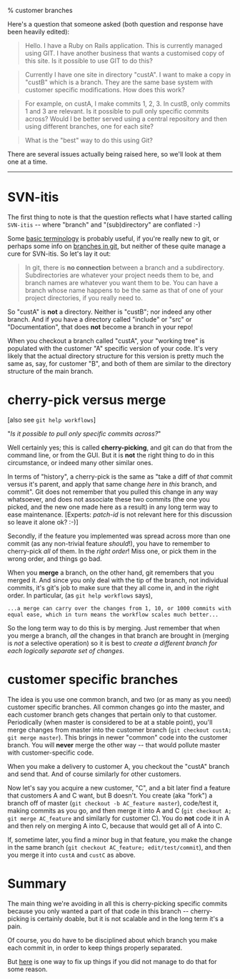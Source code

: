% customer branches

<!-- http://colabti.org/irclogger/irclogger_log/git?date=2009-08-15#l585 -->

Here's a question that someone asked (both question and response have been
heavily edited):

>   Hello. I have a Ruby on Rails application. This is currently managed using
>   GIT. I have another business that wants a customised copy of this site. Is
>   it possible to use GIT to do this?

>   Currently I have one site in directory "custA". I want to make a copy in
>   "custB" which is a branch. They are the same base system with customer
>   specific modifications.  How does this work?

>   For example, on custA, I make commits 1, 2, 3.  In custB, only commits 1
>   and 3 are relevant.  Is it possible to pull only specific commits across?
>   Would I be better served using a central repository and then using
>   different branches, one for each site?

>   What is the "best" way to do this using Git?

There are several issues actually being raised here, so we'll look at them one
at a time.

----

# SVN-itis

The first thing to note is that the question reflects what I have started
calling `SVN-itis` -- where "branch" and "(sub)directory" are conflated :-)

Some [basic terminology](../terminology.html) is probably useful, if you're
really new to git, or perhaps some info on [branches in
git](branches.html), but neither of these quite manage a cure for
SVN-itis.  So let's lay it out:

>   In git, there is **no connection** between a branch and a subdirectory.
Subdirectories are whatever your project needs them to be, and branch names
are whatever you want them to be.  You can have a branch whose name happens to
be the same as that of one of your project directories, if you really need to.

So "custA" is **not** a directory.  Neither is "custB"; nor indeed any other
branch.  And if you have a directory called "include" or "src" or
"Documentation", that does **not** become a branch in your repo!

When you checkout a branch called "custA", your "working tree" is populated
with the customer "A" specific version of your code.  It's very likely that
the actual directory structure for this version is pretty much the same as,
say, for customer "B", and both of them are similar to the directory structure
of the main branch.

# cherry-pick versus merge

[also see `git help workflows`]

"*Is it possible to pull only specific commits across?*"

Well certainly yes; this is called **cherry-picking**, and git can do that
from the command line, or from the GUI.  But it is **not** the right thing to
do in this circumstance, or indeed many other similar ones.

In terms of "history", a cherry-pick is the same as "take a diff of *that*
commit versus it's parent, and apply that same change *here* in *this* branch,
and commit".  Git does not remember that you pulled this change in any way
whatsoever, and does not associate these two commits (the one you picked, and
the new one made here as a result) in any long term way to ease maintenance.
[Experts: *patch-id* is not relevant here for this discussion so leave it
alone ok? :-)]

Secondly, if the feature you implemented was spread across more than one
commit (as any non-trivial feature *should*!), you have to remember to
cherry-pick *all* of them.  In the *right order*!  Miss one, or pick them in
the wrong order, and things go bad.

When you **merge** a branch, on the other hand, git remembers that you merged
it.  And since you only deal with the tip of the branch, not individual
commits, it's git's job to make sure that they all come in, and in the right
order.  In particular, (as `git help workflows` says), 

    ...a merge can carry over the changes from 1, 10, or 1000 commits with
    equal ease, which in turn means the workflow scales much better...

So the long term way to do this is by merging.  Just remember that when you
merge a branch, *all* the changes in that branch are brought in (merging is
*not* a selective operation) so it is best to *create a different branch for
each logically separate set of changes*.

# customer specific branches

The idea is you use one common branch, and two (or as many as you need)
customer specific branches.  All common changes go into the master, and each
customer branch gets changes that pertain only to that customer.  Periodically
(when master is considered to be at a stable point), you'll merge changes from
master into the customer branch (`git checkout custA; git merge master`).
This brings in newer "common" code into the customer branch. You will
**never** merge the other way -- that would pollute master with
customer-specific code.

When you make a delivery to customer A, you checkout the "custA" branch and
send that.  And of course similarly for other customers.

Now let's say you acquire a new customer, "C", and a bit later find a feature
that customers A and C want, but B doesn't.  You create (aka "fork") a branch
off of master (`git checkout -b AC_feature master`), code/test it, making
commits as you go, and then merge it into A and C (`git checkout A; git merge
AC_feature` and similarly for customer C).  You do **not** code it in A and
then rely on merging A into C, because that would get all of A into C.

If, sometime later, you find a minor bug in that feature, you make the change
in the same branch (`git checkout AC_feature; edit/test/commit`), and then you
merge it into `custA` and `custC` as above.

# Summary

The main thing we're avoiding in all this is cherry-picking specific commits
because you only wanted a part of that code in this branch -- cherry-picking
is certainly doable, but it is not scalable and in the long term it's a pain.

Of course, you do have to be disciplined about which branch you make each
commit in, in order to keep things properly separated.

But [here](special-branch-fixups.html) is one way to fix up things if you did
not manage to do that for some reason.
